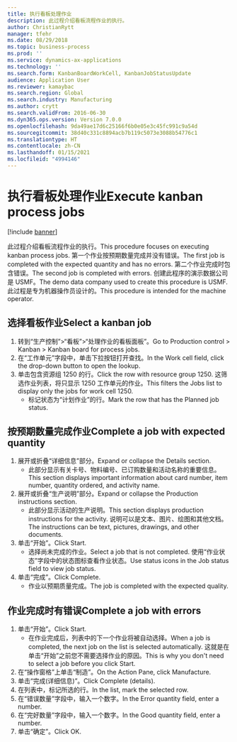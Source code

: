 ```yaml
---
title: 执行看板处理作业
description: 此过程介绍看板流程作业的执行。
author: ChristianRytt
manager: tfehr
ms.date: 08/29/2018
ms.topic: business-process
ms.prod: ''
ms.service: dynamics-ax-applications
ms.technology: ''
ms.search.form: KanbanBoardWorkCell, KanbanJobStatusUpdate
audience: Application User
ms.reviewer: kamaybac
ms.search.region: Global
ms.search.industry: Manufacturing
ms.author: crytt
ms.search.validFrom: 2016-06-30
ms.dyn365.ops.version: Version 7.0.0
ms.openlocfilehash: 9da49ae17d6c25166f6b0e05e3c45fc991c9a54d
ms.sourcegitcommit: 38d40c331c8894acb7b119c5073e3088b54776c1
ms.translationtype: HT
ms.contentlocale: zh-CN
ms.lasthandoff: 01/15/2021
ms.locfileid: "4994146"
---
```

# <a name="execute-kanban-process-jobs"></a><span data-ttu-id="4d24b-103">执行看板处理作业</span><span class="sxs-lookup"><span data-stu-id="4d24b-103">Execute kanban process jobs</span></span>

[!include [banner](../../includes/banner.md)]

<span data-ttu-id="4d24b-104">此过程介绍看板流程作业的执行。</span><span class="sxs-lookup"><span data-stu-id="4d24b-104">This procedure focuses on executing kanban process jobs.</span></span> <span data-ttu-id="4d24b-105">第一个作业按预期数量完成并没有错误。</span><span class="sxs-lookup"><span data-stu-id="4d24b-105">The first job is completed with the expected quantity and has no errors.</span></span> <span data-ttu-id="4d24b-106">第二个作业完成时包含错误。</span><span class="sxs-lookup"><span data-stu-id="4d24b-106">The second job is completed with errors.</span></span> <span data-ttu-id="4d24b-107">创建此程序的演示数据公司是 USMF。</span><span class="sxs-lookup"><span data-stu-id="4d24b-107">The demo data company used to create this procedure is USMF.</span></span> <span data-ttu-id="4d24b-108">此过程是专为机器操作员设计的。</span><span class="sxs-lookup"><span data-stu-id="4d24b-108">This procedure is intended for the machine operator.</span></span>


## <a name="select-a-kanban-job"></a><span data-ttu-id="4d24b-109">选择看板作业</span><span class="sxs-lookup"><span data-stu-id="4d24b-109">Select a kanban job</span></span>
1. <span data-ttu-id="4d24b-110">转到“生产控制”>“看板”>“处理作业的看板面板”。</span><span class="sxs-lookup"><span data-stu-id="4d24b-110">Go to Production control > Kanban > Kanban board for process jobs.</span></span>
2. <span data-ttu-id="4d24b-111">在“工作单元”字段中，单击下拉按钮打开查找。</span><span class="sxs-lookup"><span data-stu-id="4d24b-111">In the Work cell field, click the drop-down button to open the lookup.</span></span>
3. <span data-ttu-id="4d24b-112">单击包含资源组 1250 的行。</span><span class="sxs-lookup"><span data-stu-id="4d24b-112">Click the row with resource group 1250.</span></span> <span data-ttu-id="4d24b-113">这筛选作业列表，将只显示 1250 工作单元的作业。</span><span class="sxs-lookup"><span data-stu-id="4d24b-113">This filters the Jobs list to display only the jobs for work cell 1250.</span></span>
    * <span data-ttu-id="4d24b-114">标记状态为“计划作业”的行。</span><span class="sxs-lookup"><span data-stu-id="4d24b-114">Mark the row that has the Planned job status.</span></span>  

## <a name="complete-a-job-with-expected-quantity"></a><span data-ttu-id="4d24b-115">按预期数量完成作业</span><span class="sxs-lookup"><span data-stu-id="4d24b-115">Complete a job with expected quantity</span></span>
1. <span data-ttu-id="4d24b-116">展开或折叠“详细信息”部分。</span><span class="sxs-lookup"><span data-stu-id="4d24b-116">Expand or collapse the Details section.</span></span>
    * <span data-ttu-id="4d24b-117">此部分显示有关卡号、物料编号、已订购数量和活动名称的重要信息。</span><span class="sxs-lookup"><span data-stu-id="4d24b-117">This section displays important information about card number, item number, quantity ordered, and activity name.</span></span>  
2. <span data-ttu-id="4d24b-118">展开或折叠“生产说明”部分。</span><span class="sxs-lookup"><span data-stu-id="4d24b-118">Expand or collapse the Production instructions section.</span></span>
    * <span data-ttu-id="4d24b-119">此部分显示活动的生产说明。</span><span class="sxs-lookup"><span data-stu-id="4d24b-119">This section displays production instructions for the activity.</span></span> <span data-ttu-id="4d24b-120">说明可以是文本、图片、绘图和其他文档。</span><span class="sxs-lookup"><span data-stu-id="4d24b-120">The instructions can be text, pictures, drawings, and other documents.</span></span>  
3. <span data-ttu-id="4d24b-121">单击“开始”。</span><span class="sxs-lookup"><span data-stu-id="4d24b-121">Click Start.</span></span>
    * <span data-ttu-id="4d24b-122">选择尚未完成的作业。</span><span class="sxs-lookup"><span data-stu-id="4d24b-122">Select a job that is not completed.</span></span> <span data-ttu-id="4d24b-123">使用“作业状态”字段中的状态图标查看作业状态。</span><span class="sxs-lookup"><span data-stu-id="4d24b-123">Use status icons in the Job status field to view job status.</span></span>      
4. <span data-ttu-id="4d24b-124">单击“完成”。</span><span class="sxs-lookup"><span data-stu-id="4d24b-124">Click Complete.</span></span>
    * <span data-ttu-id="4d24b-125">作业以预期质量完成。</span><span class="sxs-lookup"><span data-stu-id="4d24b-125">The job is completed with the expected quality.</span></span>  

## <a name="complete-a-job-with-errors"></a><span data-ttu-id="4d24b-126">作业完成时有错误</span><span class="sxs-lookup"><span data-stu-id="4d24b-126">Complete a job with errors</span></span>
1. <span data-ttu-id="4d24b-127">单击“开始”。</span><span class="sxs-lookup"><span data-stu-id="4d24b-127">Click Start.</span></span>
    * <span data-ttu-id="4d24b-128">在作业完成后，列表中的下一个作业将被自动选择。</span><span class="sxs-lookup"><span data-stu-id="4d24b-128">When a job is completed, the next job on the list is selected automatically.</span></span> <span data-ttu-id="4d24b-129">这就是在单击“开始”之前您不需要选择作业的原因。</span><span class="sxs-lookup"><span data-stu-id="4d24b-129">This is why you don't need to select a job before you click Start.</span></span>  
2. <span data-ttu-id="4d24b-130">在“操作窗格”上单击“制造”。</span><span class="sxs-lookup"><span data-stu-id="4d24b-130">On the Action Pane, click Manufacture.</span></span>
3. <span data-ttu-id="4d24b-131">单击“完成(详细信息)”。</span><span class="sxs-lookup"><span data-stu-id="4d24b-131">Click Complete (details).</span></span>
4. <span data-ttu-id="4d24b-132">在列表中，标记所选的行。</span><span class="sxs-lookup"><span data-stu-id="4d24b-132">In the list, mark the selected row.</span></span>
5. <span data-ttu-id="4d24b-133">在“错误数量”字段中，输入一个数字。</span><span class="sxs-lookup"><span data-stu-id="4d24b-133">In the Error quantity field, enter a number.</span></span>
6. <span data-ttu-id="4d24b-134">在“完好数量”字段中，输入一个数字。</span><span class="sxs-lookup"><span data-stu-id="4d24b-134">In the Good quantity field, enter a number.</span></span>
7. <span data-ttu-id="4d24b-135">单击“确定”。</span><span class="sxs-lookup"><span data-stu-id="4d24b-135">Click OK.</span></span>

